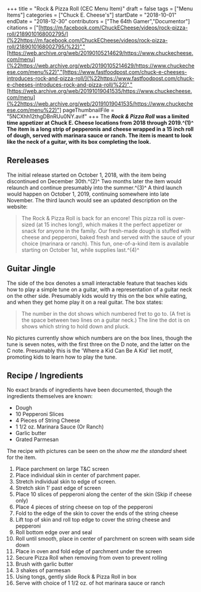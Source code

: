 +++
title = "Rock & Pizza Roll (CEC Menu Item)"
draft = false
tags = ["Menu Items"]
categories = ["Chuck E. Cheese's"]
startDate = "2018-10-01"
endDate = "2018-12-30"
contributors = ["The 64th Gamer","Documentor"]
citations = ["[https://m.facebook.com/ChuckECheese/videos/rock-pizza-roll/2189010168002795/](%22https://m.facebook.com/ChuckECheese/videos/rock-pizza-roll/2189010168002795/%22)","[https://web.archive.org/web/20190105214629/https://www.chuckecheese.com/menu](%22https://web.archive.org/web/20190105214629/https://www.chuckecheese.com/menu%22)","[https://www.fastfoodpost.com/chuck-e-cheeses-introduces-rock-and-pizza-roll/](%22https://www.fastfoodpost.com/chuck-e-cheeses-introduces-rock-and-pizza-roll/%22)","[https://web.archive.org/web/20191019041535/https://www.chuckecheese.com/menu](%22https://web.archive.org/web/20191019041535/https://www.chuckecheese.com/menu%22)"]
pageThumbnailFile = "5NCXhh12thgDBnRUu0NY.avif"
+++
The ***Rock & Pizza Roll* was a limited time appetizer at Chuck E. Cheese locations from 2018 through 2019.^(1)^
The item is a long strip of pepperonis and cheese wrapped in a 15 inch roll of dough, served with marinara sauce or ranch. The item is meant to look like the neck of a guitar, with its box completing the look.**

## Rereleases

The initial release started on October 1, 2018, with the item being discontinued on December 30th.^(2)^ Two months later the item would relaunch and continue presumably into the summer.^(3)^ A third launch would happen on October 1, 2019, continuing somewhere into late November.
The third launch would see an updated description on the website:

> The Rock & Pizza Roll is back for an encore! This pizza roll is over-sized (at 15 inches long!), which makes it the perfect appetizer or snack for anyone in the family. Our fresh-made dough is stuffed with cheese and pepperoni, baked fresh and served with the sauce of your choice (marinara or ranch). This fun, one-of-a-kind item is available starting on October 1st, while supplies last.^(4)^

## Guitar Jingle

The side of the box denotes a small interactable feature that teaches kids how to play a simple tune on a guitar, with a representation of a guitar neck on the other side. Presumably kids would try this on the box while eating, and when they get home play it on a real guitar. The box states:

> The number in the dot shows which numbered fret to go to.
> (A fret is the space between two lines on a guitar neck.)
> The line the dot is on shows which string to hold down and pluck.

No pictures currently show which numbers are on the box lines, though the tune is seven notes, with the first three on the D note, and the latter on the C note. Presumably this is the 'Where a Kid Can Be A Kid' liet motif, promoting kids to learn how to play the tune.

## Recipe / Ingredients

No exact brands of ingredients have been documented, though the ingredients themselves are known:

- Dough
- 10 Pepperoni Slices
- 4 Pieces of String Cheese
- 1 1/2 oz. Marinara Sauce (Or Ranch)
- Garlic butter
- Grated Parmesan

The recipe with pictures can be seen on the *show me the standard* sheet for the item.

1.  Place parchment on large T&C screen
2.  Place individual skin in center of parchment paper.
3.  Stretch individual skin to edge of screen.
4.  Stretch skin 1' past edge of screen
5.  Place 10 slices of pepperoni along the center of the skin (Skip if cheese only)
6.  Place 4 pieces of string cheese on top of the pepperoni
7.  Fold to the edge of the skin to cover the ends of the string cheese
8.  Lift top of skin and roll top edge to cover the string cheese and pepperoni
9.  Roll bottom edge over and seal
10. Roll until smooth, place in center of parchment on screen with seam side down
11. Place in oven and fold edge of parchment under the screen
12. Secure Pizza Roll when removing from oven to prevent rolling
13. Brush with garlic butter
14. 3 shakes of parmesan
15. Using tongs, gently slide Rock & Pizza Roll in box
16. Serve with choice of 1 1/2 oz. of hot marinara sauce or ranch
